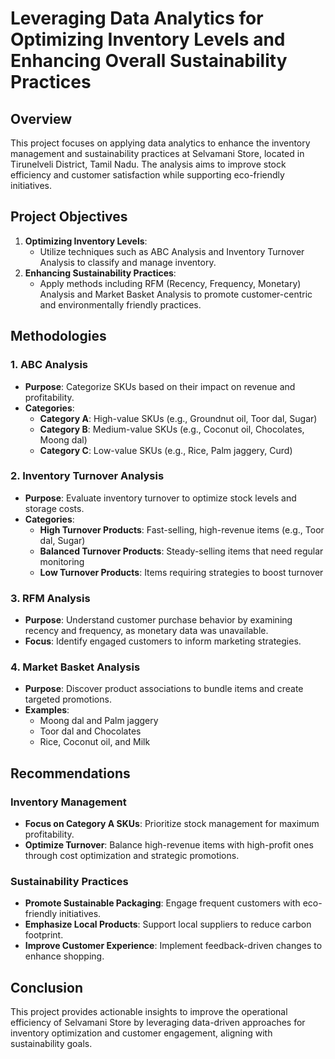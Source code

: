 # Leveraging Data Analytics for Optimizing Inventory Levels and Enhancing Overall Sustainability Practices

## Overview
This project focuses on applying data analytics to enhance the inventory management and sustainability practices at Selvamani Store, located in Tirunelveli District, Tamil Nadu. The analysis aims to improve stock efficiency and customer satisfaction while supporting eco-friendly initiatives.

## Project Objectives
1. **Optimizing Inventory Levels**:
   - Utilize techniques such as ABC Analysis and Inventory Turnover Analysis to classify and manage inventory.
2. **Enhancing Sustainability Practices**:
   - Apply methods including RFM (Recency, Frequency, Monetary) Analysis and Market Basket Analysis to promote customer-centric and environmentally friendly practices.

## Methodologies
### 1. ABC Analysis
- **Purpose**: Categorize SKUs based on their impact on revenue and profitability.
- **Categories**:
  - **Category A**: High-value SKUs (e.g., Groundnut oil, Toor dal, Sugar)
  - **Category B**: Medium-value SKUs (e.g., Coconut oil, Chocolates, Moong dal)
  - **Category C**: Low-value SKUs (e.g., Rice, Palm jaggery, Curd)

### 2. Inventory Turnover Analysis
- **Purpose**: Evaluate inventory turnover to optimize stock levels and storage costs.
- **Categories**:
  - **High Turnover Products**: Fast-selling, high-revenue items (e.g., Toor dal, Sugar)
  - **Balanced Turnover Products**: Steady-selling items that need regular monitoring
  - **Low Turnover Products**: Items requiring strategies to boost turnover

### 3. RFM Analysis
- **Purpose**: Understand customer purchase behavior by examining recency and frequency, as monetary data was unavailable.
- **Focus**: Identify engaged customers to inform marketing strategies.

### 4. Market Basket Analysis
- **Purpose**: Discover product associations to bundle items and create targeted promotions.
- **Examples**:
  - Moong dal and Palm jaggery
  - Toor dal and Chocolates
  - Rice, Coconut oil, and Milk

## Recommendations
### Inventory Management
- **Focus on Category A SKUs**: Prioritize stock management for maximum profitability.
- **Optimize Turnover**: Balance high-revenue items with high-profit ones through cost optimization and strategic promotions.

### Sustainability Practices
- **Promote Sustainable Packaging**: Engage frequent customers with eco-friendly initiatives.
- **Emphasize Local Products**: Support local suppliers to reduce carbon footprint.
- **Improve Customer Experience**: Implement feedback-driven changes to enhance shopping.

## Conclusion
This project provides actionable insights to improve the operational efficiency of Selvamani Store by leveraging data-driven approaches for inventory optimization and customer engagement, aligning with sustainability goals.
